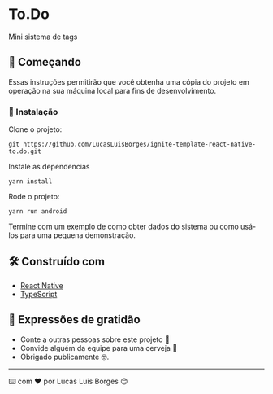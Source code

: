 # To.Do

Mini sistema de tags

## 🚀 Começando

Essas instruções permitirão que você obtenha uma cópia do projeto em operação na sua máquina local para fins de desenvolvimento.


### 🔧 Instalação

Clone o projeto:

```
git https://github.com/LucasLuisBorges/ignite-template-react-native-to.do.git
```

Instale as dependencias

```
yarn install
```

Rode o projeto:

```
yarn run android
```

Termine com um exemplo de como obter dados do sistema ou como usá-los para uma pequena demonstração.


## 🛠️ Construído com

* [React Native](https://reactnative.dev/) 
* [TypeScript](https://www.typescriptlang.org/) 

## 🎁 Expressões de gratidão

* Conte a outras pessoas sobre este projeto 📢
* Convide alguém da equipe para uma cerveja 🍺 
* Obrigado publicamente 🤓.

---
⌨️ com ❤️ por Lucas Luis Borges 😊
